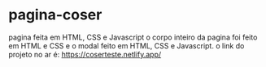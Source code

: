 # pagina-coser
pagina feita em HTML, CSS e Javascript
o corpo inteiro da pagina foi feito em HTML e CSS e o modal feito em HTML, CSS e Javascript.
o link do projeto no ar é: https://coserteste.netlify.app/
